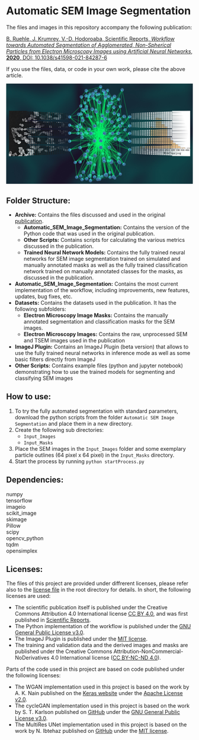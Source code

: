 Automatic SEM Image Segmentation
================================
The files and images in this repository accompany the following publication:

[B. Ruehle, J. Krumrey, V.-D. Hodoroaba, Scientific Reports, _Workflow towards Automated Segmentation of Agglomerated, Non-Spherical Particles from Electron Microscopy Images using Artificial Neural Networks_, **2020**, DOI: 10.1038/s41598-021-84287-6](https://doi.org/10.1038/s41598-021-84287-6)

If you use the files, data, or code in your own work, please cite the above article.

![Image](./ToC.jpg "ToC")

Folder Structure:
-----------------
  * **Archive:** Contains the files discussed and used in the original [publication](https://doi.org/10.1038/s41598-021-84287-6).
    - **Automatic_SEM_Image_Segmentation:** Contains the version of the Python code that was used in the original publication.
	- **Other Scripts:** Contains scripts for calculating the various metrics discussed in the publication.
	- **Trained Neural Network Models:** Contains the fully trained neural networks for SEM image segmentation trained on simulated and manually annotated masks as well as the fully trained classification network trained on manually annotated classes for the masks, as discussed in the publication.
  * **Automatic_SEM_Image_Segmentation:** Contains the most current implementation of the workflow, including improvements, new features, updates, bug fixes, etc.
  * **Datasets:** Contains the datasets used in the publication. It has the following subfolders:
    - **Electron Microscopy Image Masks:** Contains the manually annotated segmentation and classification masks for the SEM images.
    - **Electron Microscopy Images:** Contains the raw, unprocessed SEM and TSEM images used in the publication
  * **ImageJ Plugin:** Contains an ImageJ Plugin (beta version) that allows to use the fully trained neural networks in inference mode as well as some basic filters directly from ImageJ
  * **Other Scripts:** Contains example files (python and jupyter notebook) demonstrating how to use the trained models for segmenting and classifying SEM images

How to use:
-----------
  1. To try the fully automated segmentation with standard parameters, download the python scripts from the folder `Automatic SEM Image Segmentation` and place them in a new directory.
  2. Create the following sub directories:
     * `Input_Images`
     * `Input_Masks`
  3. Place the SEM images in the `Input_Images` folder and some exemplary particle outlines (64 pixel x 64 pixel) in the `Input_Masks` directory.
  4. Start the process by running `python startProcess.py`
  
Dependencies:
-------------
numpy  
tensorflow  
imageio  
scikit_image  
skimage  
Pillow  
scipy  
opencv_python  
tqdm  
opensimplex  

Licenses:
---------
The files of this project are provided under diffrerent licenses, please refer also to the [license file](./LICENSE) in the root directory for details. In short, the following licenses are used:  
  * The scientific publication itself is published under the Creative Commons Attribution 4.0 International license [CC BY 4.0](https://creativecommons.org/licenses/by/4.0/legalcode), and was first published in [Scientific Reports](https://doi.org/10.1038/s41598-021-84287-6).  
  * The Python implementation of the workflow is published under the [GNU General Public License v3.0](https://www.gnu.org/licenses/gpl-3.0-standalone.html).  
  * The ImageJ Plugin is published under the [MIT license](https://opensource.org/licenses/MIT).  
  * The training and validation data and the derived images and masks are published under the Creative Commons Attribution-NonCommercial-NoDerivatives 4.0 International license ([CC BY-NC-ND 4.0](https://creativecommons.org/licenses/by-nc-nd/4.0/legalcode)).  

Parts of the code used in this project are based on code published under the following licenses:  
  * The WGAN implementation used in this project is based on the work by A. K. Nain published on the [Keras website](https://keras.io/examples/generative/wgan_gp/) under the [Apache License v2.0](https://www.apache.org/licenses/LICENSE-2.0.txt).  
  * The cycleGAN implementation used in this project is based on the work by S. T. Karlson published on [GitHub](https://github.com/simontomaskarlsson/CycleGAN-Keras) under the [GNU General Public License v3.0](https://www.gnu.org/licenses/gpl-3.0-standalone.html).  
  * The MultiRes UNet implementation used in this project is based on the work by N. Ibtehaz published on [GitHub](https://github.com/nibtehaz/MultiResUNet) under the [MIT license](https://opensource.org/licenses/MIT).  
